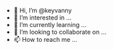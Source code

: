 - 👋 Hi, I’m @keyvanny
- 👀 I’m interested in ...
- 🌱 I’m currently learning ...
- 💞️ I’m looking to collaborate on ...
- 📫 How to reach me ...

<!---
keyvanny/keyvanny is a ✨ special ✨ repository because its `README.md` (this file) appears on your GitHub profile.
You can click the Preview link to take a look at your changes.
--->
